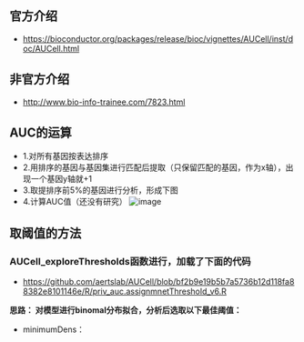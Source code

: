 ## 官方介绍
- https://bioconductor.org/packages/release/bioc/vignettes/AUCell/inst/doc/AUCell.html

## 非官方介绍
- http://www.bio-info-trainee.com/7823.html

AUC的运算
--------
- 1.对所有基因按表达排序
- 2.用排序的基因与基因集进行匹配后提取（只保留匹配的基因，作为x轴），出现一个基因y轴就+1
- 3.取提排序前5%的基因进行分析，形成下图
- 4.计算AUC值（还没有研究）
![image](https://user-images.githubusercontent.com/41554601/202910492-042d535f-3c3d-4878-a642-89899d0027f5.png)

取阈值的方法
----
### AUCell_exploreThresholds函数进行，加载了下面的代码
- https://github.com/aertslab/AUCell/blob/bf2b9e19b5b7a5736b12d118fa88382e8101146e/R/priv_auc.assignmnetThreshold_v6.R

**思路： 对模型进行binomal分布拟合，分析后选取以下最佳阈值：**
- minimumDens： 
